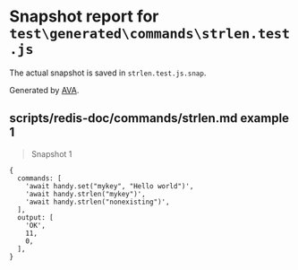 # Snapshot report for `test\generated\commands\strlen.test.js`

The actual snapshot is saved in `strlen.test.js.snap`.

Generated by [AVA](https://ava.li).

## scripts/redis-doc/commands/strlen.md example 1

> Snapshot 1

    {
      commands: [
        'await handy.set("mykey", "Hello world")',
        'await handy.strlen("mykey")',
        'await handy.strlen("nonexisting")',
      ],
      output: [
        'OK',
        11,
        0,
      ],
    }
